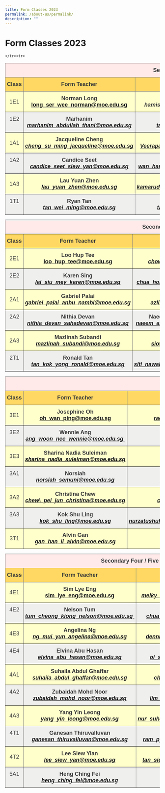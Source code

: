 ```yaml
---
title: Form Classes 2023
permalink: /about-us/permalink/
description: ""
---
```

Form Classes 2023
===============
        
<style type="text/css">

.tg  {border-collapse:collapse;border-spacing:0;}
.tg td, .tg th {border-color:black;border-style:solid;border-width:1px;font-family:Arial, sans-serif;font-size:18px;
  overflow:hidden;padding:12px 5px;word-break:normal;}
.tg .tg-rhkx{background-color:#EFEFEE;border-color:inherit;color:#3A3A3A;text-align:center;vertical-align:top}
.tg .tg-z14i{background-color:#EFEFEE;border-color:inherit;color:#3A3A3A;font-weight:bold;text-align:center;vertical-align:top}
.tg .tg-poi1{background-color:#FFC;border-color:inherit;color:#3A3A3A;font-weight:bold;text-align:center;vertical-align:top}
.tg .tg-wb7j{background-color:#FFD863;border-color:inherit;color:#3A3A3A;font-weight:bold;text-align:center;vertical-align:top}
.tg .tg-ht7a{background-color:#FFE9E9;border-color:inherit;color:#3A3A3A;font-weight:bold;text-align:CENTER;vertical-align:top}
.tg .tg-rr8m{background-color:#FFC;border-color:inherit;color:#3A3A3A;text-align:center;vertical-align:MIDDLE}
.tg .tg-0pky{border-color:inherit;text-align:left;vertical-align:top}
</style>

<table class="tg">

<thead><tr> <th class="tg-ht7a" colspan="4">Secondary One</th> </tr> <tr><th class="tg-wb7j"><span style="font-weight:bold">Class</span></th><th class="tg-wb7j"><span style="font-weight:bold">  Form Teacher  </span></th><th class="tg-wb7j"><span style="font-weight:bold">  Form Teacher  </span></th><th class="tg-wb7j"><span style="font-weight:bold">   Form Teacher    </span></th></tr>
	</thead>

<tbody><tr>

 
<td class="tg-rr8m">1E1</td>
<td class="tg-poi1"><span>Norman Long</span><br>
	<a href="mailto:long_ser_wee_norman@moe.edu.sg">
<span>long_ser_wee_norman@moe.edu.sg</span></a></td>
<td class="tg-poi1"><span style="font-weight:bold">Hamisah Shek Nahji</span><br>
<a href="mailto:hamisah_shekh_nahji@moe.edu.sg"></a>
	<span style="font-style:italic">hamisah_shekh_nahji@moe.edu.sg</span></td>
	<td class="tg-poi1"><span style="font-weight:bold"></span><br>
<span style="font-style:italic"></span></td>

</tr><tr>
<td class="tg-rhkx">1E2</td>
<td class="tg-z14i"><span style="font-weight:bold">Marhanim</span><br>
<a href="mailto: marhanim_abdullah_thani@moe.edu.sg">
<span style="font-style:italic">marhanim_abdullah_thani@moe.edu.sg </span></a></td>
<td class="tg-z14i"><span style="font-weight:bold">Tan Wen Siu</span><br>
<a href="mailto:tan_wen_siu@moe.edu.sg">
<span style="font-style:italic">tan_wen_siu@moe.edu.sg </span></a></td>
	<td class="tg-z14i"><span style="font-weight:bold"></span><br>
<a href="">
<span style="font-style:italic"> </span></a></td>

</tr><tr>
<td class="tg-rr8m">1A1</td>
<td class="tg-poi1"><span style="font-weight:bold">Jacqueline Cheng</span><br>
<a href="mailto: cheng_su_ming_jacqueline@moe.edu.sg">
<span style="font-style:italic">cheng_su_ming_jacqueline@moe.edu.sg</span></a></td>
<td class="tg-poi1"><span style="font-weight:bold">Veerapathra</span><br>
<a href="mailto: Veerapathra_pillai_ramar@moe.edu.sg">
<span style="font-style:italic">Veerapathra_pillai_ramar@moe.edu.sg</span></a></td>
	<td class="tg-poi1"><span style="font-weight:bold"></span><br>
<span style="font-style:italic"></span></td>
</tr><tr>
<td class="tg-rhkx">1A2</td>
<td class="tg-z14i"><span style="font-weight:bold">Candice Seet</span><br>
<a href="mailto: candice_seet_siew_yan@moe.edu.sg">
<span style="font-style:italic">candice_seet_siew_yan@moe.edu.sg</span></a></td>
<td class="tg-z14i"><span style="font-weight:bold">Wan Hanee</span><br>
<a href="mailto: wan_hanee_wan_iskandar@moe.edu.sg">
<span style="font-style:italic">wan_hanee_wan_iskandar@moe.edu.sg</span></a></td>	<td class="tg-z14i"><span style="font-weight:bold"></span><br>
<a href="">
<span style="font-style:italic"> </span></a></td>

</tr><tr>
<td class="tg-rr8m">1A3</td>
<td class="tg-poi1"><span style="font-weight:bold">Lau Yuan Zhen</span><br>
<a href="mailto: lau_yuan_zhen@moe.edu.sg">
<span style="font-style:italic">lau_yuan_zhen@moe.edu.sg</span></a></td>
<td class="tg-poi1"><span style="font-weight:bold">Kamaruddin</span><br>
<a href="mailto: kamaruddin_mohd_ibrahim@moe.edu.sg">
<span style="font-style:italic">kamaruddin_mohd_ibrahim@moe.edu.sg</span></a></td>	<td class="tg-poi1"><span style="font-weight:bold"></span><br>
<span style="font-style:italic"></span></td>

</tr><tr>
<td class="tg-rhkx">1T1</td>
<td class="tg-z14i"><span style="font-weight:bold">Ryan Tan</span><br>
<a href="mailto: tan_wei_ming@moe.edu.sg">
<span style="font-style:italic">tan_wei_ming@moe.edu.sg</span></a></td>
<td class="tg-z14i"><span style="font-weight:bold">Ian Tay</span><br>
<a href="mailto: tay_yuxiang@moe.edu.sg">
<span style="font-style:italic">tay_yuxiang@moe.edu.sg</span></a></td>
<td class="tg-z14i"><span style="font-weight:bold">Chester Tan</span><br>
<a href="mailto: chester_tan_yue_jun@moe.edu.sg">
<span style="font-style:italic">chester_tan_yue_jun@moe.edu.sg</span></a></td>

	</tr><tr>
<style type="text/css">

.tg  {border-collapse:collapse;border-spacing:0;}
.tg td, .tg th {border-color:black;border-style:solid;border-width:1px;font-family:Arial, sans-serif;font-size:18px;
  overflow:hidden;padding:12px 5px;word-break:normal;}
.tg .tg-rhkx{background-color:#EFEFEE;border-color:inherit;color:#3A3A3A;text-align:center;vertical-align:top}
.tg .tg-z14i{background-color:#EFEFEE;border-color:inherit;color:#3A3A3A;font-weight:bold;text-align:center;vertical-align:top}
.tg .tg-poi1{background-color:#FFC;border-color:inherit;color:#3A3A3A;font-weight:bold;text-align:center;vertical-align:top}
.tg .tg-wb7j{background-color:#FFD863;border-color:inherit;color:#3A3A3A;font-weight:bold;text-align:center;vertical-align:top}
.tg .tg-ht7a{background-color:#FFE9E9;border-color:inherit;color:#3A3A3A;font-weight:bold;text-align:CENTER;vertical-align:top}
.tg .tg-rr8m{background-color:#FFC;border-color:inherit;color:#3A3A3A;text-align:center;vertical-align:MIDDLE}
.tg .tg-0pky{border-color:inherit;text-align:left;vertical-align:top}
</style>
</tr></tbody></table><table class="tg">	
	
<tbody><tr> <th class="tg-ht7a" colspan="4">Secondary Two</th> </tr> <tr><th class="tg-wb7j"><span style="font-weight:bold">Class</span></th><th class="tg-wb7j"><span style="font-weight:bold">Form Teacher</span></th><th class="tg-wb7j"><span style="font-weight:bold">Form Teacher</span></th><th class="tg-wb7j"><span style="font-weight:bold">Form Teacher</span></th></tr>

	

</tbody><tbody><tr>
		
<td class="tg-rr8m">2E1</td>
<td class="tg-poi1"><span>Loo Hup Tee</span><br>
<a href="mailto: loo_hup_tee@moe.edu.sg">
<span>loo_hup_tee@moe.edu.sg</span></a></td>
<td class="tg-poi1"><span style="font-weight:bold">Chow Wei Yuan</span><br>
<a href="mailto: chow_wei_yuan@moe.edu.sg"><span style="font-style:italic">chow_wei_yuan@moe.edu.sg</span></a></td>
	<td class="tg-poi1"><span style="font-weight:bold"></span><br>
<a href=""><span style="font-style:italic"></span></a></td>

</tr><tr>
<td class="tg-rhkx">2E2</td>
<td class="tg-z14i"><span style="font-weight:bold">Karen Sing</span><br>
<a href="mailto: lai_siu_mey_karen@moe.edu.sg">
<span style="font-style:italic">lai_siu_mey_karen@moe.edu.sg</span></a></td>
<td class="tg-z14i"><span style="font-weight:bold">Darien Chua</span><br>
<a href="mailto: chua_hong_yang_darien@moe.edu.sg">
<span style="font-style:italic">chua_hong_yang_darien@moe.edu.sg</span></a></td><td class="tg-z14i"><span style="font-weight:bold"></span><br>
<a href="mailto: chua_hong_yang_darien@moe.edu.sg">
<span style="font-style:italic"></span></a></td>

</tr><tr>
<td class="tg-rr8m">2A1</td>
<td class="tg-poi1"><span style="font-weight:bold">Gabriel Palai</span><br>
<a href="mailto: gabriel_palai_anbu_nambi@moe.edu.sg">
<span style="font-style:italic">gabriel_palai_anbu_nambi@moe.edu.sg</span></a></td>
<td class="tg-poi1"><span style="font-weight:bold">Azlina Kassim</span><br>
<a href="mailto: azlina_kassim@moe.edu.sg">
<span style="font-style:italic">azlina_kassim@moe.edu.sg</span></a></td>	<td class="tg-poi1"><span style="font-weight:bold"></span><br>
<span style="font-style:italic"></span></td>

</tr><tr>
<td class="tg-rhkx">2A2</td>
<td class="tg-z14i"><span style="font-weight:bold">Nithia Devan</span><br>
<a href="mailto: nithia_devan_sahadevan@moe.edu.sg">
<span style="font-style:italic">nithia_devan_sahadevan@moe.edu.sg</span></a></td>
<td class="tg-z14i"><span style="font-weight:bold">Naeem D/O Ahamed Ali Khan</span><br>
<a href="mailto: naeem_ahamed_ali\_khan@moe.edu.sg">
<span style="font-style:italic">naeem_ahamed_ali_khan@moe.edu.sg</span></a></td>	<td class="tg-z14i"><span style="font-weight:bold"></span><br>
<a href="">
<span style="font-style:italic"> </span></a></td>

</tr><tr>
<td class="tg-rr8m">2A3</td>
<td class="tg-poi1"><span style="font-weight:bold">Mazlinah Subandi</span><br>
<a href="mailto: mazlinah_subandi@moe.edu.sg">
<span style="font-style:italic">mazlinah_subandi@moe.edu.sg</span></a></td>
<td class="tg-poi1"><span style="font-weight:bold">Wendy Siow</span><br>
<a href="mailto: siow_hui_yee@moe.edu.sg">
<span style="font-style:italic">siow_hui_yee@moe.edu.sg</span></a></td>
<td class="tg-poi1"><span style="font-weight:bold">Gan Yee Seng</span><br>
<a href="mailto: gan_yee_seng@moe.edu.sg">
<span style="font-style:italic">gan_yee_seng@moe.edu.sg</span></a></td>

</tr><tr>
<td class="tg-rhkx">2T1</td>
<td class="tg-z14i"><span style="font-weight:bold">Ronald Tan</span><br>
<a href="mailto: tan_kok_yong_ronald@moe.edu.sg">
<span style="font-style:italic"> tan_kok_yong_ronald@moe.edu.sg </span></a></td>
<td class="tg-z14i"><span style="font-weight:bold"> Siti Nawal </span><br>
<a href="mailto: siti_nawal_hussein_mattar@moe.edu.sg">
<span style="font-style:italic"> siti_nawal_hussein_mattar@moe.edu.sg </span></a></td>
<td class="tg-z14i"><span style="font-weight:bold"> Ahmad Ismail </span><br>
<a href="mailto: ahmad_ismail@moe.edu.sg">
<span style="font-style:italic"> ahmad_ismail@moe.edu.sg </span></a></td>

</tr><tr>
  
</tr></tbody></table><table class="tg">
<thead><tr> <th class="tg-ht7a" colspan="4">Secondary Three</th> </tr> <tr><th class="tg-wb7j"><span style="font-weight:bold">Class</span></th><th class="tg-wb7j"><span style="font-weight:bold">Form Teacher</span></th><th class="tg-wb7j"><span style="font-weight:bold">Form Teacher</span></th><th class="tg-wb7j"><span style="font-weight:bold">Form Teacher</span></th></tr>

</thead>
<tbody><tr>

<td class="tg-rr8m">3E1</td>
<td class="tg-poi1"><span>Josephine Oh</span><br>
<a href="mailto: oh_wan_ping@moe.edu.sg">
<span>oh_wan_ping@moe.edu.sg</span></a></td>
<td class="tg-poi1"><span style="font-weight:bold">Rachel Koh</span><br>
<a href="mailto: rachel wong_lai_mui@moe.edu.sg"><span style="font-style:italic">rachel wong_lai_mui@moe.edu.sg&nbsp;</span></a></td>	<td class="tg-poi1"><span style="font-weight:bold"></span><br>
<span style="font-style:italic"></span></td>

</tr><tr>

<td class="tg-rhkx">3E2</td>
<td class="tg-z14i"><span style="font-weight:bold">Wennie Ang</span><br>
<a href="mailto: ang_woon_nee_wennie@moe.edu.sg">
<span style="font-style:italic">ang_woon_nee_wennie@moe.edu.sg&nbsp;</span></a></td>
<td class="tg-z14i"><span style="font-weight:bold">Teo See Hian</span><br>
<a href="mailto: teo_see_hian@moe.edu.sg">
<span style="font-style:italic">teo_see_hian@moe.edu.sg&nbsp;</span></a></td>
<td class="tg-z14i"><span style="font-weight:bold">Nurasyikin</span><br>
<a href="mailto:">

<span style="font-style:italic"> </span></a></td>
</tr><tr>

<td class="tg-rr8m">3E3</td>
<td class="tg-poi1"><span style="font-weight:bold">Sharina Nadia Suleiman</span><br>
<a href="mailto: sharina_nadia_suleiman@moe.edu.sg">
<span style="font-style:italic">sharina_nadia_suleiman@moe.edu.sg</span></a></td>
<td class="tg-poi1"><span style="font-weight:bold">Yvonne Li Jiayi</span><br>
<a href="mailto: li_jiayi_yvonne@moe.edu.sg">
<span style="font-style:italic">li_jiayi_yvonne@moe.edu.sg</span></a></td>	<td class="tg-poi1"><span style="font-weight:bold"></span><br>
<span style="font-style:italic"></span></td>

</tr><tr>

<td class="tg-rhkx">3A1</td>
<td class="tg-z14i"><span style="font-weight:bold">Norsiah</span><br>
<a href="mailto: norsiah\_semuni@moe.edu.sg">
<span style="font-style:italic">norsiah_semuni@moe.edu.sg</span></a></td>
<td class="tg-z14i"><span style="font-weight:bold">Lim Chiang Siew</span><br>
<a href="mailto: lim\_chiang\_siew@moe.edu.sg">
<span style="font-style:italic">lim_chiang_siew@moe.edu.sg</span></a></td>	<td class="tg-z14i"><span style="font-weight:bold"></span><br>
<a href="">
<span style="font-style:italic"> </span></a></td>

</tr><tr>

<td class="tg-rr8m">3A2</td>
<td class="tg-poi1"><span style="font-weight:bold">Christina Chew</span><br>
<a href="mailto: chew_pei_jun_christina@moe.edu.sg">
<span style="font-style:italic">chew\_pei_jun_christina@moe.edu.sg</span></a></td>
<td class="tg-poi1"><span style="font-weight:bold">Iliyasa Ong</span><br>
<a href="mailto: ong_lishen_iliyasa@moe.edu.sg">
<span style="font-style:italic">ong_lishen_iliyasa@moe.edu.sg</span></a></td>	<td class="tg-poi1"><span style="font-weight:bold"></span><br>
<span style="font-style:italic"></span></td>

</tr><tr>
<td class="tg-rhkx">3A3</td>
<td class="tg-z14i"><span style="font-weight:bold">Kok Shu Ling</span><br>
<a href="mailto: kok_shu_ling@moe.edu.sg">
<span style="font-style:italic"> kok_shu_ling@moe.edu.sg</span></a></td>
<td class="tg-z14i"><span style="font-weight:bold"> Nurzatushuhadah Mohd Razif</span><br>
<a href="mailto: nurzatushuhadah_binte_mohamed_razif@moe.edu.sg">
<span style="font-style:italic"> nurzatushuhadah_binte_mohamed_razif@moe.edu.sg</span></a></td>
<td class="tg-z14i"><span style="font-weight:bold"> Nazeera</span><br>
<a href="mailto: nazeeracany_mohamed_husien@moe.edu.sg">
<span style="font-style:italic"> nazeeracany_mohamed_husien@moe.edu.sg</span></a></td>

</tr><tr>
<td class="tg-rr8m">3T1</td>
<td class="tg-poi1"><span style="font-weight:bold">Alvin Gan</span><br>
<a href="mailto: gan_han_li_alvin@moe.edu.sg">
<span style="font-style:italic">gan_han_li_alvin@moe.edu.sg</span></a></td>
<td class="tg-poi1"><span style="font-weight:bold">Simon Lim</span><br>
<a href="mailto: lim_seow_leong@moe.edu.sg">
<span style="font-style:italic">lim_seow_leong@moe.edu.sg</span></a></td>	<td class="tg-poi1"><span style="font-weight:bold"></span><br>
<span style="font-style:italic"></span></td>

</tr><tr>
	
	
	
	

</tr></tbody></table><table class="tg">
		
<thead><tr> <th class="tg-ht7a" colspan="4">Secondary Four / Five</th> </tr> <tr><th class="tg-wb7j"><span style="font-weight:bold">Class</span></th><th class="tg-wb7j"><span style="font-weight:bold">Form Teacher</span></th><th class="tg-wb7j"><span style="font-weight:bold">Form Teacher</span></th><th class="tg-wb7j"><span style="font-weight:bold"></span></th></tr>

</thead>
<tbody><tr>

<td class="tg-rr8m">4E1</td>
<td class="tg-poi1"><span>Sim Lye Eng</span><br>
<a href="mailto: sim_lye_eng@moe.edu.sg">
<span>sim_lye_eng@moe.edu.sg</span></a></td>
<td class="tg-poi1"><span style="font-weight:bold">Melky Putera</span><br>
<a href="mailto: melky_putera_papidunan@moe.edu.sg"><span style="font-style:italic">melky_putera_papidunan@moe.edu.sg&nbsp;</span></a></td>	<td class="tg-poi1"><span style="font-weight:bold"></span><br>
<span style="font-style:italic"></span></td>

</tr><tr>

<td class="tg-rhkx">4E2</td>
<td class="tg-z14i"><span style="font-weight:bold">Nelson Tum</span><br>
<a href="mailto: tum_cheong_kiong_nelson@moe.edu.sg">
<span style="font-style:italic">tum_cheong_kiong_nelson@moe.edu.sg&nbsp;</span></a></td>
<td class="tg-z14i"><span style="font-weight:bold">Amanda Chua</span><br>
<a href="mailto: chua_li_wen_amanda@moe.edu.sg">
<span style="font-style:italic">chua_li_wen_amanda@moe.edu.sg&nbsp;</span></a></td>
<td class="tg-z14i"><span style="font-weight:bold"></span><br>
<a href="mailto:">
<span style="font-style:italic"> </span></a></td>
</tr><tr>

<td class="tg-rr8m">4E3</td>
<td class="tg-poi1"><span style="font-weight:bold">Angelina Ng</span><br>
<a href="mailto: ng_mui_yun_angelina@moe.edu.sg">
<span style="font-style:italic">ng_mui_yun_angelina@moe.edu.sg</span></a></td>
<td class="tg-poi1"><span style="font-weight:bold">Dennis Lim</span><br>
<a href="mailto: dennis_lim_teck_yong@moe.edu.sg">
<span style="font-style:italic">dennis_lim_teck_yong@moe.edu.sg</span></a></td>	<td class="tg-poi1"><span style="font-weight:bold"></span><br>
<span style="font-style:italic"></span></td>

</tr><tr>

<td class="tg-rhkx">4E4</td>
<td class="tg-z14i"><span style="font-weight:bold">Elvina Abu Hasan</span><br>
<a href="mailto: elvina_abu_hasan@moe.edu.sg">
<span style="font-style:italic">elvina_abu_hasan@moe.edu.sg</span></a></td>
<td class="tg-z14i"><span style="font-weight:bold">Gwendolin Oi</span><br>
<a href="mailto: oi_sihui_gwendolin@moe.edu.sg">
<span style="font-style:italic">oi_sihui_gwendolin@moe.edu.sg</span></a></td>	<td class="tg-z14i"><span style="font-weight:bold"></span><br>
<a href="">
<span style="font-style:italic"> </span></a></td>

</tr><tr>

<td class="tg-rr8m">4A1</td>
<td class="tg-poi1"><span style="font-weight:bold">Suhaila Abdul Ghaffar</span><br>
<a href="mailto: suhaila_abdul_ghaffar@moe.edu.sg">
<span style="font-style:italic">suhaila_abdul_ghaffar@moe.edu.sg</span></a></td>
<td class="tg-poi1"><span style="font-weight:bold">Victoria Chang</span><br>
<a href="mailto: chang_ping_sze@moe.edu.sg">
<span style="font-style:italic">chang_ping_sze@moe.edu.sg</span></a></td>	<td class="tg-poi1"><span style="font-weight:bold"></span><br>
<span style="font-style:italic"></span></td>

</tr><tr>
<td class="tg-rhkx">4A2</td>
<td class="tg-z14i"><span style="font-weight:bold">Zubaidah Mohd Noor</span><br>
<a href="mailto:zubaidah_mohd_noor@moe.edu.sg">
<span style="font-style:italic"> zubaidah_mohd_noor@moe.edu.sg</span></a></td>
<td class="tg-z14i"><span style="font-weight:bold"> Clement Lim</span><br>
<a href="mailto: lim_jit_hui_clement@moe.edu.sg">
<span style="font-style:italic"> lim_jit_hui_clement@moe.edu.sg</span></a></td>
<td class="tg-z14i"><span style="font-weight:bold"></span><br>
<a href="mailto:">
<span style="font-style:italic"></span></a></td>

</tr><tr>
<td class="tg-rr8m">4A3</td>
<td class="tg-poi1"><span style="font-weight:bold">Yang Yin Leong</span><br>
<a href="mailto: yang_yin_leong@moe.edu.sg">
<span style="font-style:italic">yang_yin_leong@moe.edu.sg</span></a></td>
<td class="tg-poi1"><span style="font-weight:bold">Nur Suhailah Mohd Nor</span><br>
<a href="mailto: nur_suhailah_mohamed_nor@moe.edu.sg">
<span style="font-style:italic">nur_suhailah_mohamed_nor@moe.edu.sg</span></a></td>	<td class="tg-poi1"><span style="font-weight:bold"></span><br>
<span style="font-style:italic"></span></td>

</tr><tr>
	<td class="tg-rhkx">4T1</td>
<td class="tg-z14i"><span style="font-weight:bold">Ganesan Thiruvalluvan</span><br>
<a href="mailto:ganesan_thiruvalluvan@moe.edu.sg">
<span style="font-style:italic"> ganesan_thiruvalluvan@moe.edu.sg</span></a></td>
<td class="tg-z14i"><span style="font-weight:bold"> Ram Pyaree</span><br>
<a href="mailto: ram_pyaree_taker_singh@moe.edu.sg">
<span style="font-style:italic"> ram_pyaree_taker_singh@moe.edu.sg</span></a></td>
<td class="tg-z14i"><span style="font-weight:bold"> </span><br>
<a href="mailto:">
<span style="font-style:italic"> </span></a></td>

</tr><tr>
<td class="tg-rr8m">4T2</td>
<td class="tg-poi1"><span style="font-weight:bold">Lee Siew Yian</span><br>
<a href="mailto: lee_siew_yan@moe.edu.sg">
<span style="font-style:italic">lee_siew_yan@moe.edu.sg</span></a></td>
<td class="tg-poi1"><span style="font-weight:bold">Raymond Tan</span><br>
<a href="mailto:tan_siew_heng_raymond@moe.edu.sg">
<span style="font-style:italic">tan_siew_heng_raymond@moe.edu.sg</span></a></td>	<td class="tg-poi1"><span style="font-weight:bold"></span><br>
<span style="font-style:italic"></span></td>

</tr><tr>
	<td class="tg-rhkx">5A1</td>
<td class="tg-z14i"><span style="font-weight:bold">Heng Ching Fei</span><br>
<a href="mailto: heng_ching_fei@moe.edu.sg">
<span style="font-style:italic"> heng_ching_fei@moe.edu.sg</span></a></td>
<td class="tg-z14i"><span style="font-weight:bold"> </span><br>
<a href="mailto:">
<span style="font-style:italic"> </span></a></td>
<td class="tg-z14i"><span style="font-weight:bold"> </span><br>
<a href="mailto:">
<span style="font-style:italic"> </span></a></td>

</tr><tr></tr></tbody></table>